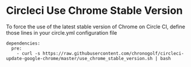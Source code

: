 # Circleci Use Chrome Stable Version

To force the use of the latest stable version of Chrome on Circle CI, define those lines in your circle.yml configuration file

```
dependencies:
  pre:
    - curl -s https://raw.githubusercontent.com/chronogolf/circleci-update-google-chrome/master/use_chrome_stable_version.sh | bash
```

